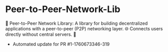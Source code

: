 # Peer-to-Peer-Network-Lib
🤝 Peer-to-Peer Network Library: A library for building decentralized applications with a peer-to-peer (P2P) networking layer. 🌐 Connects users directly without central servers. 🔗


- Automated update for PR #1-1760673346-319